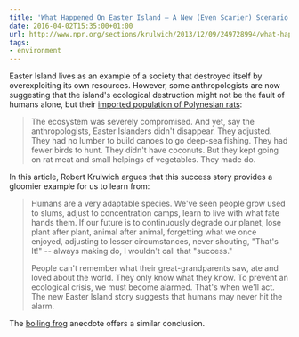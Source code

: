 ```yaml
---
title: 'What Happened On Easter Island — A New (Even Scarier) Scenario'
date: 2016-04-02T15:35:00+01:00
url: http://www.npr.org/sections/krulwich/2013/12/09/249728994/what-happened-on-easter-island-a-new-even-scarier-scenario
tags:
- environment
---
```

Easter Island lives as an example of a society that destroyed itself by overexploiting its own resources. However, some anthropologists are now suggesting that the island's ecological destruction might not be the fault of humans alone, but their [imported population of Polynesian rats][1]:

> The ecosystem was severely compromised. And yet, say the anthropologists, Easter Islanders didn't disappear. They adjusted. They had no lumber to build canoes to go deep-sea fishing. They had fewer birds to hunt. They didn't have coconuts. But they kept going on rat meat and small helpings of vegetables. They made do.

In this article, Robert Krulwich argues that this success story provides a gloomier example for us to learn from:

> Humans are a very adaptable species. We've seen people grow used to slums, adjust to concentration camps, learn to live with what fate hands them. If our future is to continuously degrade our planet, lose plant after plant, animal after animal, forgetting what we once enjoyed, adjusting to lesser circumstances, never shouting, "That's It!" -- always making do, I wouldn't call that "success."
>
> People can't remember what their great-grandparents saw, ate and loved about the world. They only know what they know. To prevent an ecological crisis, we must become alarmed. That's when we'll act. The new Easter Island story suggests that humans may never hit the alarm.

The [boiling frog][2] anecdote offers a similar conclusion.

[1]: http://online.wsj.com/news/articles/SB10001424052702303661904576453843399586946
[2]: https://en.wikipedia.org/wiki/Boiling_frog
